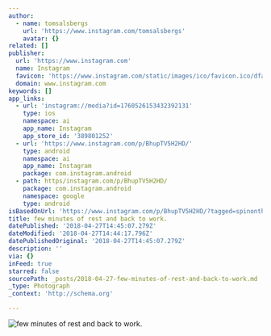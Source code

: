 ```yaml
---
author:
  - name: tomsalsbergs
    url: 'https://www.instagram.com/tomsalsbergs'
    avatar: {}
related: []
publisher:
  url: 'https://www.instagram.com'
  name: Instagram
  favicon: 'https://www.instagram.com/static/images/ico/favicon.ico/dfa85bb1fd63.ico'
  domain: www.instagram.com
keywords: []
app_links:
  - url: 'instagram://media?id=1760526153432392131'
    type: ios
    namespace: ai
    app_name: Instagram
    app_store_id: '389801252'
  - url: 'https://www.instagram.com/p/BhupTV5H2HD/'
    type: android
    namespace: ai
    app_name: Instagram
    package: com.instagram.android
  - path: https/instagram.com/p/BhupTV5H2HD/
    package: com.instagram.android
    namespace: google
    type: android
isBasedOnUrl: 'https://www.instagram.com/p/BhupTV5H2HD/?tagged=spinonthese'
title: few minutes of rest and back to work.
datePublished: '2018-04-27T14:45:07.279Z'
dateModified: '2018-04-27T14:44:17.796Z'
datePublishedOriginal: '2018-04-27T14:45:07.279Z'
description: ''
via: {}
inFeed: true
starred: false
sourcePath: _posts/2018-04-27-few-minutes-of-rest-and-back-to-work.md
_type: Photograph
_context: 'http://schema.org'

---
```

![few minutes of rest and back to work.](https://scontent-iad3-1.cdninstagram.com/vp/37b7c56cc58020b79f397b77f4c1a664/5B9BC24E/t51.2885-15/e35/30602355_765570450306403_2234956609807712256_n.jpg)